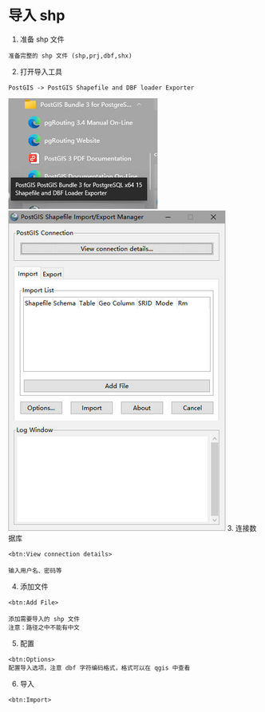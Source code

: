 # 导入 shp
1. 准备 shp 文件
```
准备完整的 shp 文件 (shp,prj,dbf,shx)
```
2. 打开导入工具
```
PostGIS -> PostGIS Shapefile and DBF loader Exporter
```
![01.jpg](./images/01.jpg)
![02.jpg](./images/02.jpg)
3. 连接数据库
```
<btn:View connection details>

输入用户名、密码等
```
4. 添加文件
```
<btn:Add File>

添加需要导入的 shp 文件
注意：路径之中不能有中文
```
5. 配置
```
<btn:Options>
配置导入选项，注意 dbf 字符编码格式，格式可以在 qgis 中查看
```
6. 导入
```
<btn:Import>
```